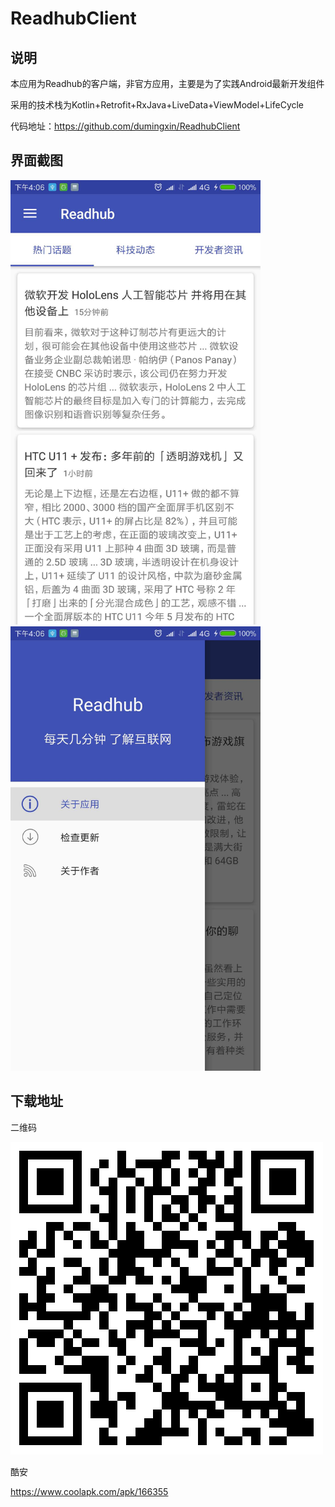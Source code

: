 # ReadhubClient
## 说明
本应用为Readhub的客户端，非官方应用，主要是为了实践Android最新开发组件

采用的技术栈为Kotlin+Retrofit+RxJava+LiveData+ViewModel+LifeCycle

代码地址：https://github.com/dumingxin/ReadhubClient

## 界面截图


<img src="./img/1.jpg" width="400px">        <img src="./img/2.jpg" width="400px">

## 下载地址
二维码

![](./img/qrcode.png)

酷安

https://www.coolapk.com/apk/166355



